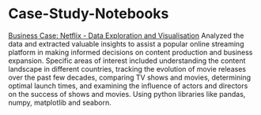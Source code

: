 # Case-Study-Notebooks
[Business Case: Netflix - Data Exploration and Visualisation](https://colab.research.google.com/drive/1VoUahv5aSd3w5a4psqrmi7MLWBUofJTq?usp=sharing)
Analyzed the data and extracted valuable insights to assist a popular online streaming platform in making informed decisions on content production and business expansion. Specific areas of interest included understanding the content landscape in different countries, tracking the evolution of movie releases over the past few decades, comparing TV shows and movies, determining optimal launch times, and examining the influence of actors and directors on the success of shows and movies. Using python libraries like pandas, numpy, matplotlib and seaborn.
